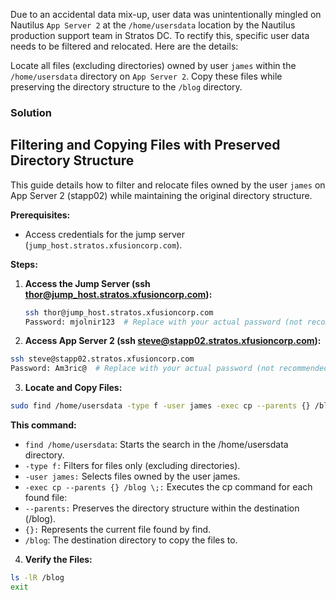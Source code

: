 Due to an accidental data mix-up, user data was unintentionally mingled on Nautilus `App Server 2` at the `/home/usersdata` location by the Nautilus production support team in Stratos DC. To rectify this, specific user data needs to be filtered and relocated. Here are the details:

Locate all files (excluding directories) owned by user `james` within the `/home/usersdata` directory on `App Server 2`. Copy these files while preserving the directory structure to the `/blog` directory.

### Solution

## Filtering and Copying Files with Preserved Directory Structure

This guide details how to filter and relocate files owned by the user `james` on App Server 2 (stapp02) while maintaining the original directory structure.

**Prerequisites:**

* Access credentials for the jump server (`jump_host.stratos.xfusioncorp.com`).

**Steps:**

1. **Access the Jump Server (ssh thor@jump_host.stratos.xfusioncorp.com):**

   ```bash
   ssh thor@jump_host.stratos.xfusioncorp.com
   Password: mjolnir123  # Replace with your actual password (not recommended to store passwords in plain text)
   ```
2. **Access App Server 2 (ssh steve@stapp02.stratos.xfusioncorp.com):**
```bash
ssh steve@stapp02.stratos.xfusioncorp.com
Password: Am3ric@  # Replace with your actual password (not recommended to store passwords in plain text)
```
3. **Locate and Copy Files:**
```bash
sudo find /home/usersdata -type f -user james -exec cp --parents {} /blog \;
```
**This command:**
- `find /home/usersdata`: Starts the search in the /home/usersdata directory.
- `-type f:` Filters for files only (excluding directories).
- `-user james:` Selects files owned by the user james.
- `-exec cp --parents {} /blog \;:` Executes the cp command for each found file:
- `--parents:` Preserves the directory structure within the destination (/blog).
- `{}:` Represents the current file found by find.
- `/blog`: The destination directory to copy the files to.

4. **Verify the Files:**
```bash
ls -lR /blog
exit
```


